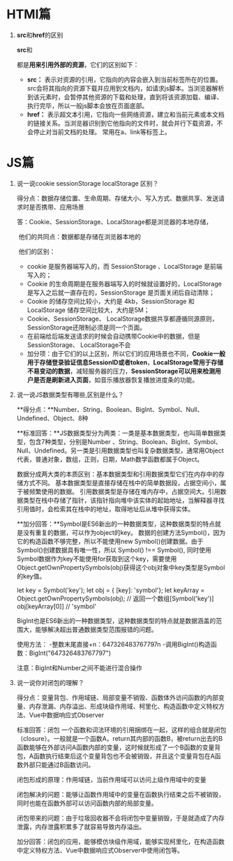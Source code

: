 # HTMl篇

1. **src**和**href**的区别

   **src**和

   都是**用来引用外部的资源**，它们的区别如下：

   - **src：** 表示对资源的引用，它指向的内容会嵌入到当前标签所在的位置。src会将其指向的资源下载并应⽤到⽂档内，如请求js脚本。当浏览器解析到该元素时，会暂停其他资源的下载和处理，直到将该资源加载、编译、执⾏完毕，所以⼀般js脚本会放在页面底部。
   - **href：** 表示超文本引用，它指向一些网络资源，建立和当前元素或本文档的链接关系。当浏览器识别到它他指向的⽂件时，就会并⾏下载资源，不会停⽌对当前⽂档的处理。 常用在a、link等标签上。











# JS篇

1. 说一说cookie sessionStorage localStorage 区别？

   得分点：数据存储位置、生命周期、存储大小、写入方式、数据共享、发送请求时是否携带、应用场景

   答：Cookie、SessionStorage、LocalStorage都是浏览器的本地存储，

   ​		他们的共同点：数据都是存储在浏览器本地的

   ​		他们的区别：

   - cookie 是服务器端写入的，而 SessionStorage 、LocalStorage 是前端写入的；
   - Cookie 的生命周期是在服务器端写入的时候就设置好的，LocalStorage 是写入之后就一直存在的，SessionStorage 是页面关闭后自动清除；
   - Cookie 的储存空间比较小，大约是 4kb，SessionStorage 和 LocalStorage 储存空间比较大，大约是5M；
   - Cookie、SessionStorage、 LocalStorage数据共享都遵循同源原则，SessionStorage还限制必须是同一个页面。
   - 在前端给后端发送请求的时候会自动携带Cookie中的数据，但是SessionStorage、 LocalStorage不会
   - 加分项：由于它们的以上区别，所以它们的应用场景也不同，**Cookie一般用于存储登录验证信息SessionID或者token**，**LocalStorage常用于存储不易变动的数据**，减轻服务器的压力，**SessionStorage可以用来检测用户是否是刷新进入页面**，如音乐播放器恢复播放进度条的功能。

2. 说一说JS数据类型有哪些,区别是什么？

   **得分点：**Number、String、Boolean、BigInt、Symbol、Null、Undefined、Object、8种

   **标准回答：**JS数据类型分为两类：一类是基本数据类型，也叫简单数据类型，包含7种类型，分别是Number 、String、Boolean、BigInt、Symbol、Null、Undefined。另一类是引用数据类型也叫复杂数据类型，通常用Object代表，普通对象，数组，正则，日期，Math数学函数都属于Object。

   数据分成两大类的本质区别：基本数据类型和引用数据类型它们在内存中的存储方式不同。
   基本数据类型是直接存储在栈中的简单数据段，占据空间小，属于被频繁使用的数据。
   引用数据类型是存储在堆内存中，占据空间大。引用数据类型在栈中存储了指针，该指针指向堆中该实体的起始地址，当解释器寻找引用值时，会检索其在栈中的地址，取得地址后从堆中获得实体。

   **加分回答：**Symbol是ES6新出的一种数据类型，这种数据类型的特点就是没有重复的数据，可以作为object的key。
   数据的创建方法Symbol()，因为它的构造函数不够完整，所以不能使用new Symbol()创建数据。由于Symbol()创建数据具有唯一性，所以 Symbol() !== Symbol(), 同时使用Symbol数据作为key不能使用for获取到这个key，需要使用Object.getOwnPropertySymbols(obj)获得这个obj对象中key类型是Symbol的key值。

   let key = Symbol('key');
   let obj = { [key]: 'symbol'};
   let keyArray = Object.getOwnPropertySymbols(obj); // 返回一个数组[Symbol('key')]
   obj[keyArray[0]] // 'symbol'

   BigInt也是ES6新出的一种数据类型，这种数据类型的特点就是数据涵盖的范围大，能够解决超出普通数据类型范围报错的问题。

   使用方法：
   -整数末尾直接+n：647326483767797n
   -调用BigInt()构造函数：BigInt("647326483767797")

   

   注意：BigInt和Number之间不能进行混合操作

3. 说一说你对闭包的理解？

   得分点：变量背包、作用域链、局部变量不销毁、函数体外访问函数的内部变量、内存泄漏、内存溢出、形成块级作用域、柯里化、构造函数中定义特权方法、Vue中数据响应式Observer 

   标准回答：闭包 一个函数和词法环境的引用捆绑在一起，这样的组合就是闭包（closure）。一般就是一个函数A，return其内部的函数B，被return出去的B函数能够在外部访问A函数内部的变量，这时候就形成了一个B函数的变量背包，A函数执行结束后这个变量背包也不会被销毁，并且这个变量背包在A函数外部只能通过B函数访问。

   闭包形成的原理：作用域链，当前作用域可以访问上级作用域中的变量

   闭包解决的问题：能够让函数作用域中的变量在函数执行结束之后不被销毁，同时也能在函数外部可以访问函数内部的局部变量。

   闭包带来的问题：由于垃圾回收器不会将闭包中变量销毁，于是就造成了内存泄露，内存泄露积累多了就容易导致内存溢出。

   加分回答：闭包的应用，能够模仿块级作用域，能够实现柯里化，在构造函数中定义特权方法、Vue中数据响应式Observer中使用闭包等。